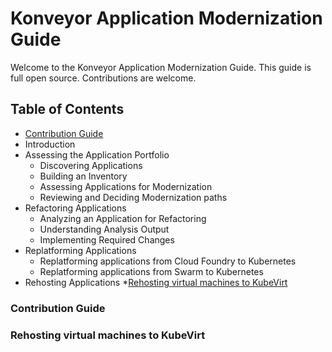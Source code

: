 # Konveyor Application Modernization Guide

Welcome to the Konveyor Application Modernization Guide. This guide is full open source. Contributions are welcome.

## Table of Contents
 * [Contribution Guide](#contribution-guide)
 * Introduction
 * Assessing the Application Portfolio
   * Discovering Applications
   * Building an Inventory
   * Assessing Applications for Modernization
   * Reviewing and Deciding Modernization paths
 * Refactoring Applications
   * Analyzing an Application for Refactoring
   * Understanding Analysis Output
   * Implementing Required Changes
 * Replatforming Applications
   * Replatforming applications from Cloud Foundry to Kubernetes
   * Replatforming applications from Swarm to Kubernetes
 * Rehosting Applications
   *[Rehosting virtual machines to KubeVirt](#rehosting-virtual-machines-to-kubevirt)


### Contribution Guide



### Rehosting virtual machines to KubeVirt
